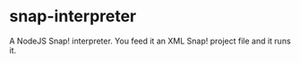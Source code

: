 snap-interpreter
================

A NodeJS Snap! interpreter. You feed it an XML Snap! project file and it runs it.
